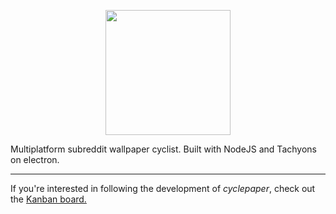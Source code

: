 <p align="center">
<a href="#"><img src='public/spoticast.png' height='200'></a>
</p>

Multiplatform subreddit wallpaper cyclist. Built with NodeJS and Tachyons on electron.

***

If you're interested in following the development of *cyclepaper*, check out the [Kanban board.](https://github.com/jaruserickson/cyclepaper/projects/1)